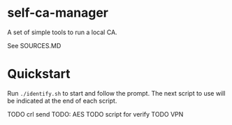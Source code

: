 # self-ca-manager

A set of simple tools to run a local CA.

See SOURCES.MD

# Quickstart

Run `./identify.sh` to start and follow the prompt.
The next script to use will be indicated at the end of each script.

TODO crl send
TODO: AES
TODO script for verify
TODO VPN
